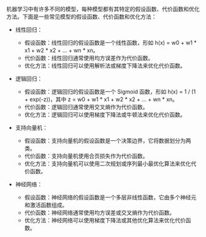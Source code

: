
机器学习中有许多不同的模型，每种模型都有其特定的假设函数、代价函数和优化方法。下面是一些常见模型的假设函数、代价函数和优化方法：

- 线性回归：
    - 假设函数：线性回归的假设函数是一个线性函数，形如 h(x) = w0 + w1 * x1 + w2 * x2 + ... + wn * xn。
    - 代价函数：线性回归通常使用均方误差作为代价函数。
    - 优化方法：线性回归可以使用解析法或梯度下降法来优化代价函数。

- 逻辑回归：
    - 假设函数：逻辑回归的假设函数是一个 Sigmoid 函数，形如 h(x) = 1 / (1 + exp(-z))，其中 z = w0 + w1 * x1 + w2 * x2 + ... + wn * xn。
    - 代价函数：逻辑回归通常使用交叉熵作为代价函数。
    - 优化方法：逻辑回归可以使用梯度下降法或牛顿法来优化代价函数。

- 支持向量机：
    - 假设函数：支持向量机的假设函数是一个决策边界，它将数据划分为两类。
    - 代价函数：支持向量机使用合页损失作为代价函数。
    - 优化方法：支持向量机可以使用二次规划或序列最小最优化算法来优化代价函数。

- 神经网络：
    - 假设函数：神经网络的假设函数是一个多层非线性函数，它由多个神经元和激活函数组成。
    - 代价函数：神经网络通常使用均方误差或交叉熵作为代价函数。
    - 优化方法：神经网络可以使用梯度下降法或其他优化算法来优化代价函数。

